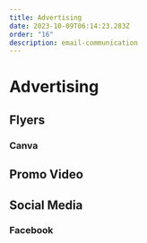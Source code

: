 ```yaml
---
title: Advertising
date: 2023-10-09T06:14:23.283Z
order: "16"
description: email-communication
---
```


# Advertising

## Flyers

### Canva

## Promo Video

###

## Social Media

### Facebook
